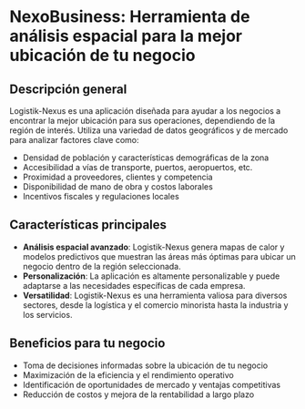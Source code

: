 # NexoBusiness: Herramienta de análisis espacial para la mejor ubicación de tu negocio

## Descripción general
Logistik-Nexus es una aplicación diseñada para ayudar a los negocios a encontrar la mejor ubicación para sus operaciones, dependiendo de la región de interés. Utiliza una variedad de datos geográficos y de mercado para analizar factores clave como:

- Densidad de población y características demográficas de la zona
- Accesibilidad a vías de transporte, puertos, aeropuertos, etc.
- Proximidad a proveedores, clientes y competencia
- Disponibilidad de mano de obra y costos laborales
- Incentivos fiscales y regulaciones locales

## Características principales
- **Análisis espacial avanzado**: Logistik-Nexus genera mapas de calor y modelos predictivos que muestran las áreas más óptimas para ubicar un negocio dentro de la región seleccionada.
- **Personalización**: La aplicación es altamente personalizable y puede adaptarse a las necesidades específicas de cada empresa.
- **Versatilidad**: Logistik-Nexus es una herramienta valiosa para diversos sectores, desde la logística y el comercio minorista hasta la industria y los servicios.

## Beneficios para tu negocio
- Toma de decisiones informadas sobre la ubicación de tu negocio
- Maximización de la eficiencia y el rendimiento operativo
- Identificación de oportunidades de mercado y ventajas competitivas
- Reducción de costos y mejora de la rentabilidad a largo plazo
